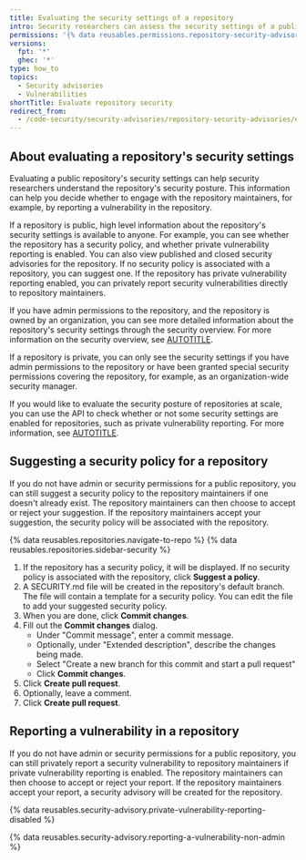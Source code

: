 ```yaml
---
title: Evaluating the security settings of a repository
intro: Security researchers can assess the security settings of a public repository, suggest a security policy and report a vulnerability.
permissions: '{% data reusables.permissions.repository-security-advisory-evaluate %}'
versions:
  fpt: '*'
  ghec: '*'
type: how_to
topics:
  - Security advisories
  - Vulnerabilities
shortTitle: Evaluate repository security
redirect_from:
  - /code-security/security-advisories/repository-security-advisories/evaluating-the-security-settings-of-a-repository
---
```


## About evaluating a repository's security settings

Evaluating a public repository's security settings can help security researchers understand the repository's security posture. This information can help you decide whether to engage with the repository maintainers, for example, by reporting a vulnerability in the repository.

If a repository is public, high level information about the repository's security settings is available to anyone. For example, you can see whether the repository has a security policy, and whether private vulnerability reporting is enabled. You can also view published and closed security advisories for the repository. If no security policy is associated with a repository, you can suggest one. If the repository has private vulnerability reporting enabled, you can privately report security vulnerabilities directly to repository maintainers.

If you have admin permissions to the repository, and the repository is owned by an organization, you can see more detailed information about the repository's security settings through the security overview. For more information on the security overview, see [AUTOTITLE](/code-security/security-overview/about-security-overview).

 If a repository is private, you can only see the security settings if you have admin permissions to the repository or have been granted special security permissions covering the repository, for example, as an organization-wide security manager.

If you would like to evaluate the security posture of repositories at scale, you can use the API to check whether or not some security settings are enabled for repositories, such as private vulnerability reporting. For more information, see [AUTOTITLE](/rest/repos/repos#check-if-private-vulnerability-reporting-is-enabled-for-a-repository).

## Suggesting a security policy for a repository

 If you do not have admin or security permissions for a public repository, you can still suggest a security policy to the repository maintainers if one doesn't already exist. The repository maintainers can then choose to accept or reject your suggestion. If the repository maintainers accept your suggestion, the security policy will be associated with the repository.

{% data reusables.repositories.navigate-to-repo %}
{% data reusables.repositories.sidebar-security %}
1. If the repository has a security policy, it will be displayed. If no security policy is associated with the repository, click **Suggest a policy**.
1. A SECURITY.md file will be created in the repository's default branch. The file will contain a template for a security policy. You can edit the file to add your suggested security policy.
1. When you are done, click **Commit changes**.
1. Fill out the **Commit changes** dialog.
    * Under "Commit message", enter a commit message.
    * Optionally, under "Extended description", describe the changes being made.
    * Select "Create a new branch for this commit and start a pull request"
    * Click **Commit changes**.
1. Click **Create pull request**.
1. Optionally, leave a comment.
1. Click **Create pull request**.

## Reporting a vulnerability in a repository

If you do not have admin or security permissions for a public repository, you can still privately report a security vulnerability to repository maintainers if private vulnerability reporting is enabled. The repository maintainers can then choose to accept or reject your report. If the repository maintainers accept your report, a security advisory will be created for the repository.

{% data reusables.security-advisory.private-vulnerability-reporting-disabled %}

{% data reusables.security-advisory.reporting-a-vulnerability-non-admin %}
